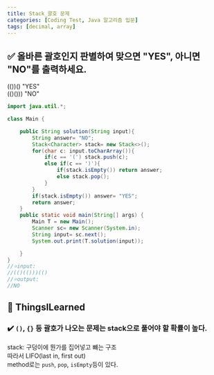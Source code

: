 ```yaml
---
title: Stack_괄호 문제
categories: [Coding Test, Java 알고리즘 입문]
tags: [decimal, array]
---
```


## ✅ 올바른 괄호인지 판별하여 맞으면 "YES", 아니면 "NO"를 출력하세요.

(())() "YES" <br>
(()())) "NO" <br>

```java
import java.util.*;

class Main {

    public String solution(String input){
        String answer= "NO";
        Stack<Character> stack= new Stack<>();
        for(char c: input.toCharArray()){
            if(c == '(') stack.push(c);
            else if(c == ')'){
                if(stack.isEmpty()) return answer;
                else stack.pop();
            }
        }
        if(stack.isEmpty()) answer= "YES";
        return answer;
    }
    public static void main(String[] args) {
        Main T = new Main();
        Scanner sc= new Scanner(System.in);
        String input= sc.next();
        System.out.print(T.solution(input));

    }
}
//⭐️input:
//(()(()))(()
//⭐️output:
//NO
```

## 🔵 ThingsILearned

### ✔️ `()`, `{}` 등 괄호가 나오는 문제는 stack으로 풀어야 할 확률이 높다.

stack: 구덩이에 뭔가를 집어넣고 뺴는 구조 <br>
따라서 LIFO(last in, first out) <br>
method로는 `push`, `pop`, `isEmpty`등이 있다. <br>
